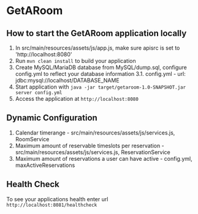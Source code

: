 # GetARoom

How to start the GetARoom application locally
---

1. In src/main/resources/assets/js/app.js, make sure apisrc is set to 'http://localhost:8080'
2. Run `mvn clean install` to build your application
3. Create MySQL/MariaDB database from MySQL/dump.sql, configure config.yml to reflect your database information
	3.1. config.yml - url: jdbc:mysql://localhost/DATABASE_NAME
4. Start application with `java -jar target/getaroom-1.0-SNAPSHOT.jar server config.yml`
5. Access the application at `http://localhost:8080`


Dynamic Configuration
---

1. Calendar timerange - src/main/resources/assets/js/services.js, RoomService
2. Maximum amount of reservable timeslots per reservation - src/main/resources/assets/js/services.js, ReservationService
3. Maximum amount of reservations a user can have active - config.yml, maxActiveReservations

Health Check
---

To see your applications health enter url `http://localhost:8081/healthcheck`
